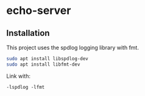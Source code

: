 # echo-server

## Installation

This project uses the spdlog logging library with fmt.

```bash
sudo apt install libspdlog-dev
sudo apt install libfmt-dev
```

Link with:

```
-lspdlog -lfmt
```
